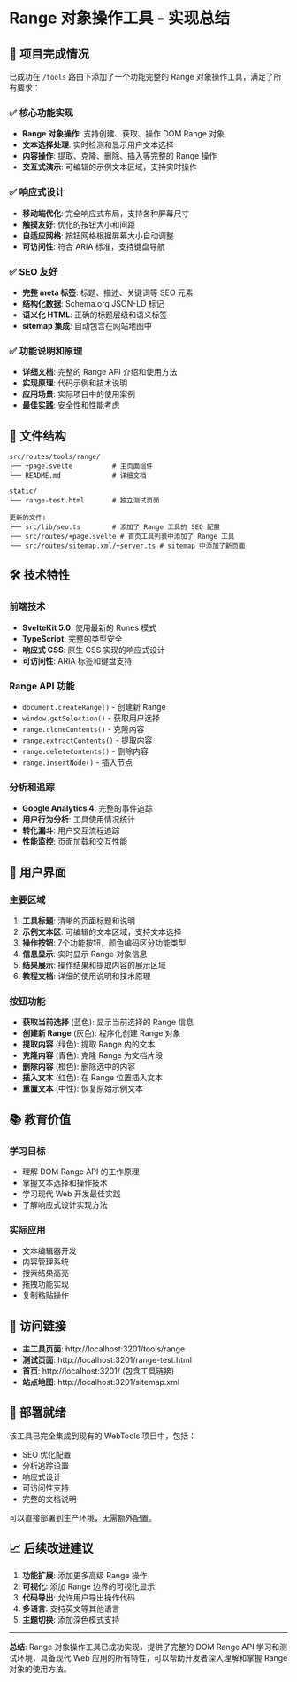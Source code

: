 # Range 对象操作工具 - 实现总结

## 🎯 项目完成情况

已成功在 `/tools` 路由下添加了一个功能完整的 Range 对象操作工具，满足了所有要求：

### ✅ 核心功能实现
- **Range 对象操作**: 支持创建、获取、操作 DOM Range 对象
- **文本选择处理**: 实时检测和显示用户文本选择
- **内容操作**: 提取、克隆、删除、插入等完整的 Range 操作
- **交互式演示**: 可编辑的示例文本区域，支持实时操作

### ✅ 响应式设计
- **移动端优化**: 完全响应式布局，支持各种屏幕尺寸
- **触摸友好**: 优化的按钮大小和间距
- **自适应网格**: 按钮网格根据屏幕大小自动调整
- **可访问性**: 符合 ARIA 标准，支持键盘导航

### ✅ SEO 友好
- **完整 meta 标签**: 标题、描述、关键词等 SEO 元素
- **结构化数据**: Schema.org JSON-LD 标记
- **语义化 HTML**: 正确的标题层级和语义标签
- **sitemap 集成**: 自动包含在网站地图中

### ✅ 功能说明和原理
- **详细文档**: 完整的 Range API 介绍和使用方法
- **实现原理**: 代码示例和技术说明
- **应用场景**: 实际项目中的使用案例
- **最佳实践**: 安全性和性能考虑

## 📁 文件结构

```
src/routes/tools/range/
├── +page.svelte          # 主页面组件
└── README.md             # 详细文档

static/
└── range-test.html       # 独立测试页面

更新的文件:
├── src/lib/seo.ts        # 添加了 Range 工具的 SEO 配置
├── src/routes/+page.svelte # 首页工具列表中添加了 Range 工具
└── src/routes/sitemap.xml/+server.ts # sitemap 中添加了新页面
```

## 🛠 技术特性

### 前端技术
- **SvelteKit 5.0**: 使用最新的 Runes 模式
- **TypeScript**: 完整的类型安全
- **响应式 CSS**: 原生 CSS 实现的响应式设计
- **可访问性**: ARIA 标签和键盘支持

### Range API 功能
- `document.createRange()` - 创建新 Range
- `window.getSelection()` - 获取用户选择
- `range.cloneContents()` - 克隆内容
- `range.extractContents()` - 提取内容
- `range.deleteContents()` - 删除内容
- `range.insertNode()` - 插入节点

### 分析和追踪
- **Google Analytics 4**: 完整的事件追踪
- **用户行为分析**: 工具使用情况统计
- **转化漏斗**: 用户交互流程追踪
- **性能监控**: 页面加载和交互性能

## 🎨 用户界面

### 主要区域
1. **工具标题**: 清晰的页面标题和说明
2. **示例文本区**: 可编辑的文本区域，支持文本选择
3. **操作按钮**: 7个功能按钮，颜色编码区分功能类型
4. **信息显示**: 实时显示 Range 对象信息
5. **结果展示**: 操作结果和提取内容的展示区域
6. **教程文档**: 详细的使用说明和技术原理

### 按钮功能
- **获取当前选择** (蓝色): 显示当前选择的 Range 信息
- **创建新 Range** (灰色): 程序化创建 Range 对象
- **提取内容** (绿色): 提取 Range 内的文本
- **克隆内容** (青色): 克隆 Range 为文档片段
- **删除内容** (橙色): 删除选中的内容
- **插入文本** (红色): 在 Range 位置插入文本
- **重置文本** (中性): 恢复原始示例文本

## 📚 教育价值

### 学习目标
- 理解 DOM Range API 的工作原理
- 掌握文本选择和操作技术
- 学习现代 Web 开发最佳实践
- 了解响应式设计实现方法

### 实际应用
- 文本编辑器开发
- 内容管理系统
- 搜索结果高亮
- 拖拽功能实现
- 复制粘贴操作

## 🔗 访问链接

- **主工具页面**: http://localhost:3201/tools/range
- **测试页面**: http://localhost:3201/range-test.html
- **首页**: http://localhost:3201/ (包含工具链接)
- **站点地图**: http://localhost:3201/sitemap.xml

## 🚀 部署就绪

该工具已完全集成到现有的 WebTools 项目中，包括：
- SEO 优化配置
- 分析追踪设置
- 响应式设计
- 可访问性支持
- 完整的文档说明

可以直接部署到生产环境，无需额外配置。

## 📈 后续改进建议

1. **功能扩展**: 添加更多高级 Range 操作
2. **可视化**: 添加 Range 边界的可视化显示
3. **代码导出**: 允许用户导出操作代码
4. **多语言**: 支持英文等其他语言
5. **主题切换**: 添加深色模式支持

---

**总结**: Range 对象操作工具已成功实现，提供了完整的 DOM Range API 学习和测试环境，具备现代 Web 应用的所有特性，可以帮助开发者深入理解和掌握 Range 对象的使用方法。
